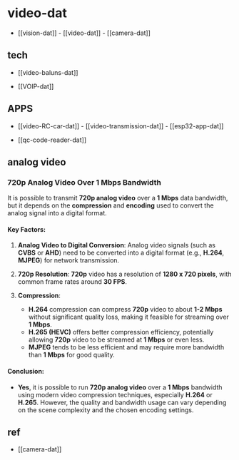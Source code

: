 
# video-dat


- [[vision-dat]] - [[video-dat]] - [[camera-dat]]


## tech 

- [[video-baluns-dat]]

- [[VOIP-dat]] 



## APPS

- [[video-RC-car-dat]] - [[video-transmission-dat]] - [[esp32-app-dat]]

- [[qc-code-reader-dat]]








## analog video 

### 720p Analog Video Over 1 Mbps Bandwidth

It is possible to transmit **720p analog video** over a **1 Mbps** data bandwidth, but it depends on the **compression** and **encoding** used to convert the analog signal into a digital format.

#### Key Factors:
1. **Analog Video to Digital Conversion**: Analog video signals (such as **CVBS** or **AHD**) need to be converted into a digital format (e.g., **H.264**, **MJPEG**) for network transmission.
   
2. **720p Resolution**: **720p** video has a resolution of **1280 x 720 pixels**, with common frame rates around **30 FPS**.

3. **Compression**: 
   - **H.264** compression can compress **720p** video to about **1-2 Mbps** without significant quality loss, making it feasible for streaming over **1 Mbps**.
   - **H.265 (HEVC)** offers better compression efficiency, potentially allowing **720p** video to be streamed at **1 Mbps** or even less.
   - **MJPEG** tends to be less efficient and may require more bandwidth than **1 Mbps** for good quality.

#### Conclusion:
- **Yes**, it is possible to run **720p analog video** over a **1 Mbps** bandwidth using modern video compression techniques, especially **H.264** or **H.265**. However, the quality and bandwidth usage can vary depending on the scene complexity and the chosen encoding settings.



## ref 

- [[camera-dat]]